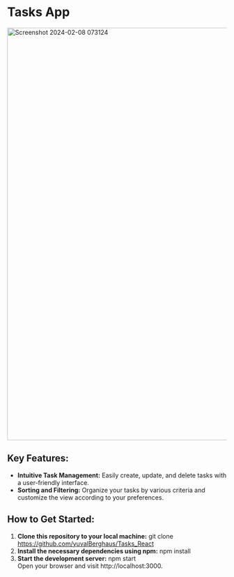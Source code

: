 # Tasks App
<img width="947" alt="Screenshot 2024-02-08 073124" src="https://github.com/yuvalBerghaus/Tasks_React/assets/65304080/297f3f06-b46f-4bd6-b96a-6fe3f0e583ca">

## Key Features:

- **Intuitive Task Management:** Easily create, update, and delete tasks with a user-friendly interface.
- **Sorting and Filtering:** Organize your tasks by various criteria and customize the view according to your preferences.

## How to Get Started:

1. **Clone this repository to your local machine:**
git clone https://github.com/yuvalBerghaus/Tasks_React
2. **Install the necessary dependencies using npm:**
npm install
3. **Start the development server:**
npm start<br />
Open your browser and visit http://localhost:3000.


